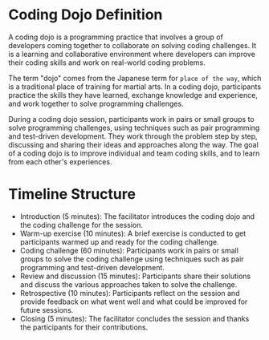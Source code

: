 # Coding Dojo Definition

A coding dojo is a programming practice that involves a group of developers coming together to collaborate on solving coding challenges. It is a learning and collaborative environment where developers can improve their coding skills and work on real-world coding problems.

The term "dojo" comes from the Japanese term for `place of the way`, which is a traditional place of training for martial arts. In a coding dojo, participants practice the skills they have learned, exchange knowledge and experience, and work together to solve programming challenges.

During a coding dojo session, participants work in pairs or small groups to solve programming challenges, using techniques such as pair programming and test-driven development. They work through the problem step by step, discussing and sharing their ideas and approaches along the way. The goal of a coding dojo is to improve individual and team coding skills, and to learn from each other's experiences.

# Timeline Structure

- Introduction (5 minutes): The facilitator introduces the coding dojo and the coding challenge for the session.
- Warm-up exercise (10 minutes): A brief exercise is conducted to get participants warmed up and ready for the coding challenge.
- Coding challenge (60 minutes): Participants work in pairs or small groups to solve the coding challenge using techniques such as pair programming and test-driven development.
- Review and discussion (15 minutes): Participants share their solutions and discuss the various approaches taken to solve the challenge.
- Retrospective (10 minutes): Participants reflect on the session and provide feedback on what went well and what could be improved for future sessions.
- Closing (5 minutes): The facilitator concludes the session and thanks the participants for their contributions.
